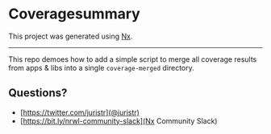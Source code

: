 # Coveragesummary

This project was generated using [Nx](https://nx.dev).

---

This repo demoes how to add a simple script to merge all coverage results from apps & libs into a single `coverage-merged` directory.

## Questions?

- [https://twitter.com/juristr](@juristr)
- [https://bit.ly/nrwl-community-slack](Nx Community Slack)
